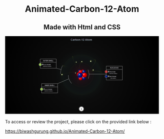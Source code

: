 <h1 align="center"> Animated-Carbon-12-Atom</h1>
<h2 align="center">Made with Html and CSS</h2>

<img src = "https://github.com/BiwashGurung/Animated-Carbon-12-Atom/blob/master/logo.png">


To access or review the project, please click on the provided link below :

https://biwashgurung.github.io/Animated-Carbon-12-Atom/
